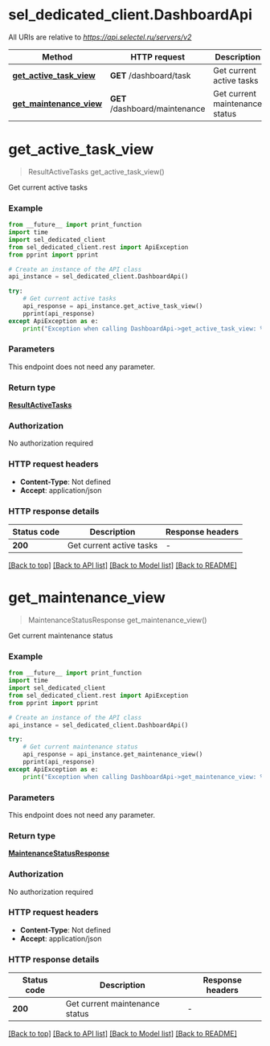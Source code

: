 # sel_dedicated_client.DashboardApi

All URIs are relative to *https://api.selectel.ru/servers/v2*

Method | HTTP request | Description
------------- | ------------- | -------------
[**get_active_task_view**](DashboardApi.md#get_active_task_view) | **GET** /dashboard/task | Get current active tasks
[**get_maintenance_view**](DashboardApi.md#get_maintenance_view) | **GET** /dashboard/maintenance | Get current maintenance status


# **get_active_task_view**
> ResultActiveTasks get_active_task_view()

Get current active tasks

### Example

```python
from __future__ import print_function
import time
import sel_dedicated_client
from sel_dedicated_client.rest import ApiException
from pprint import pprint

# Create an instance of the API class
api_instance = sel_dedicated_client.DashboardApi()

try:
    # Get current active tasks
    api_response = api_instance.get_active_task_view()
    pprint(api_response)
except ApiException as e:
    print("Exception when calling DashboardApi->get_active_task_view: %s\n" % e)
```

### Parameters
This endpoint does not need any parameter.

### Return type

[**ResultActiveTasks**](ResultActiveTasks.md)

### Authorization

No authorization required

### HTTP request headers

 - **Content-Type**: Not defined
 - **Accept**: application/json

### HTTP response details
| Status code | Description | Response headers |
|-------------|-------------|------------------|
**200** | Get current active tasks |  -  |

[[Back to top]](#) [[Back to API list]](../README.md#documentation-for-api-endpoints) [[Back to Model list]](../README.md#documentation-for-models) [[Back to README]](../README.md)

# **get_maintenance_view**
> MaintenanceStatusResponse get_maintenance_view()

Get current maintenance status

### Example

```python
from __future__ import print_function
import time
import sel_dedicated_client
from sel_dedicated_client.rest import ApiException
from pprint import pprint

# Create an instance of the API class
api_instance = sel_dedicated_client.DashboardApi()

try:
    # Get current maintenance status
    api_response = api_instance.get_maintenance_view()
    pprint(api_response)
except ApiException as e:
    print("Exception when calling DashboardApi->get_maintenance_view: %s\n" % e)
```

### Parameters
This endpoint does not need any parameter.

### Return type

[**MaintenanceStatusResponse**](MaintenanceStatusResponse.md)

### Authorization

No authorization required

### HTTP request headers

 - **Content-Type**: Not defined
 - **Accept**: application/json

### HTTP response details
| Status code | Description | Response headers |
|-------------|-------------|------------------|
**200** | Get current maintenance status |  -  |

[[Back to top]](#) [[Back to API list]](../README.md#documentation-for-api-endpoints) [[Back to Model list]](../README.md#documentation-for-models) [[Back to README]](../README.md)

